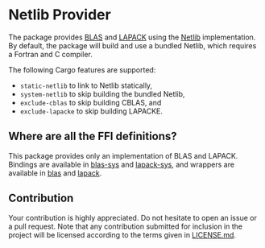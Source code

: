 # Netlib Provider

The package provides [BLAS][1] and [LAPACK][2] using the [Netlib][3]
implementation. By default, the package will build and use a bundled Netlib,
which requires a Fortran and C compiler.

The following Cargo features are supported:

* `static-netlib` to link to Netlib statically,
* `system-netlib` to skip building the bundled Netlib,
* `exclude-cblas` to skip building CBLAS, and
* `exclude-lapacke` to skip building LAPACKE.

## Where are all the FFI definitions?

This package provides only an implementation of BLAS and LAPACK. Bindings are
available in [blas-sys][4] and [lapack-sys][5], and wrappers are available in
[blas][6] and [lapack][7].

## Contribution

Your contribution is highly appreciated. Do not hesitate to open an issue or a
pull request. Note that any contribution submitted for inclusion in the project
will be licensed according to the terms given in [LICENSE.md](LICENSE.md).

[1]: https://en.wikipedia.org/wiki/Basic_Linear_Algebra_Subprograms
[2]: https://en.wikipedia.org/wiki/LAPACK
[3]: http://www.netlib.org/lapack

[4]: https://github.com/stainless-steel/blas-sys
[5]: https://github.com/stainless-steel/lapack-sys
[6]: https://github.com/stainless-steel/blas
[7]: https://github.com/stainless-steel/lapack
